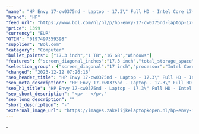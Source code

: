 ```yaml
---
"name": "HP Envy 17-cw0375nd - Laptop - 17.3\" Full HD - Intel Core i7-1355U - NVIDIA GeForce RTX 3050 - 16 GB DDR4 - 1 TB SSD - Windows 11 - tsb US International QWERTY"
"brand": "HP"
"feed_url": "https://www.bol.com/nl/nl/p/hp-envy-17-cw0375nd-laptop-17-3-full-hd-intel-core-i7-1355u-nvidia-geforce-rtx-3050-16-gb-ddr4-1-tb-ssd-windows-11-tsb-us-international-qwerty/9300000152513024"
"price": 1399
"currency": "EUR"
"GTIN": "0197497359398"
"supplier": "Bol.com"
"category": "Computer"
"bullet_points": ["17.3 inch","1 TB","16 GB","Windows"]
"features": {"screen_diagonal_inches":"17.3 inch","total_storage_space":"1 TB","memory_size":"16 GB","operating_system":"Windows"}
"selection_group": {"screen_diagonal":"17 inch","processor":"Intel Core i7","changed_price_past_3_days":false,"product_family":"Envy"}
"changed": "2023-12-12 07:26:16"
"seo_header_title": "HP Envy 17-cw0375nd - Laptop - 17.3\" Full HD - Intel Core i7-1355U - NVIDIA GeForce RTX 3050 - 16 GB DDR4 - 1 TB SSD - Windows 11 - tsb US International QWERTY"
"seo_meta_description": "HP Envy 17-cw0375nd - Laptop - 17.3\" Full HD - Intel Core i7-1355U - NVIDIA GeForce RTX 3050 - 16 GB DDR4 - 1 TB SSD - Windows 11 - tsb US International QWERTY"
"seo_h1_title": "HP Envy 17-cw0375nd - Laptop - 17.3\" Full HD - Intel Core i7-1355U - NVIDIA GeForce RTX 3050 - 16 GB DDR4 - 1 TB SSD - Windows 11 - tsb US International QWERTY"
"seo_short_description": "<p> - </p>."
"seo_long_description": ""
"short_description": "-"
"external_image_url": "https://images.zakelijkelaptopkopen.nl/hp-envy-17-cw0375nd-laptop-17-3-full-hd-intel-core-i7-1355u-nvidia-geforce-rtx-3050-16-gb-ddr4-1-tb-ssd-windows-11-tsb-us-international-qwerty.webp"
---
```


<p> - </p>